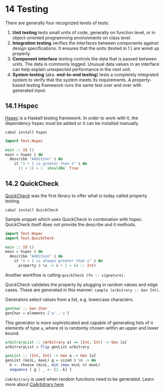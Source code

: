 # 14 Testing

There are generally four recognized levels of tests:

1. **Unit testing** tests small units of code, generally on function level, or in object-oriented programming environments on class level.
2. **Integration testing** verifies the interfaces between components against design specifications. It ensures that the units (tested in 1.) are wired up properly.
3. **Component interface** testing controls the data that is passed between units. The data is commonly logged. Unusual data values in an interface can help explain unexpected performance in the next unit.
4. **System testing** (aka. **end-to-end testing**) tests a completely integrated system to verify that the system meets its requirements.
A property-based testing framework runs the same test over and over with generated input.

## 14.1 Hspec
[Hspec](https://hspec.github.io/) is a Haskell testing framework. In order to work with it, the dependency hspec must be added or it can be installed manually.

```shell
cabal install hspec
```

```haskell
import Test.Hspec

main :: IO ()
main = hspec $ do
  describe "Addition" $ do
    it "1 + 1 is greater than 1" $ do
      (1 + 1) > 1 `shouldBe` True
```

## 14.2 QuickCheck
[QuickCheck](https://hackage.haskell.org/package/QuickCheck) was the first library to offer what is today called property testing.

```shell
cabal install QuickCheck
```

Sample snippet which uses QuickCheck in combination with hspec. QuickCheck itself does not provide the describe and it methods.

```haskell
import Test.Hspec
import Test.QuickCheck

main :: IO ()
main = hspec $ do
  describe "Addition" $ do
    it "x + 1 is always greater than x" $ do
      property $ \x -> x + 1 > (x :: Int)
```

Another workflow is calling `quickCheck (fn :: signature)`.

QuickCheck validates the property by plugging in random values and edge cases. These are generated in this manner: `sample (arbitrary :: Gen Int)`.

Generators select values from a list, e.g. lowercase characters.

```haskell
genChar :: Gen Char
genChar = elements ['a'..'z']
```

This generator is more sophisticated and capable of generating lists of _n_ elements of type `a`, where _n_) is randomly chosen within an upper and lower bound.

```haskell
arbitraryList :: (Arbitrary a) => (Int, Int) -> Gen [a]
arbitraryList = flip genList arbitrary

genList :: (Int, Int) -> Gen a -> Gen [a]
genList (minL, maxL) g = sized $ \n -> do
  k <- choose (minL, min (max minL n) maxL)
  sequence [ g | _ <- [1..k] ]
```

`CoArbitrary` is used when random functions need to be generated. Learn more about [CoArbitrary here](https://carlo-hamalainen.net/2018/01/30/quickchecks-coarbitrary-generate-random-functions/)